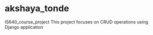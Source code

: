 # akshaya_tonde
IS640_course_project
This project focuses on CRUD operations using Django application